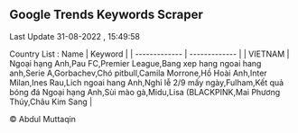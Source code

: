 

## Google Trends Keywords Scraper 
 
Last Update 31-08-2022 , 15:49:58

Country List :
 Name  | Keyword |
| ------------- | ------------- |
| VIETNAM | Ngoại hạng Anh,Pau FC,Premier League,Bang xep hang ngoai hang anh,Serie A,Gorbachev,Chó pitbull,Camila Morrone,Hồ Hoài Anh,Inter Milan,Ines Rau,Lich ngoai hang Anh,Nghỉ lễ 2/9 mấy ngày,Fulham,Kết quả bóng đá Ngoại hạng Anh,Sùi mào gà,Midu,Lisa (BLACKPINK,Mai Phương Thúy,Châu Kim Sang |



© Abdul Muttaqin 
